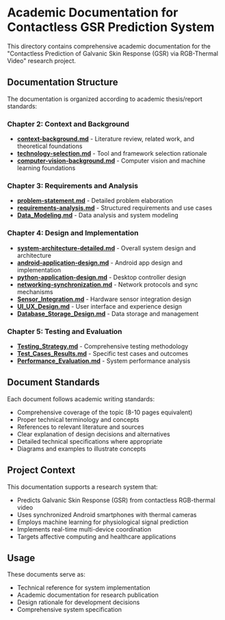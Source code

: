 # Academic Documentation for Contactless GSR Prediction System

This directory contains comprehensive academic documentation for the "Contactless Prediction of Galvanic Skin Response (GSR) via RGB-Thermal Video" research project.

## Documentation Structure

The documentation is organized according to academic thesis/report standards:

### Chapter 2: Context and Background
- **[context-background.md](context-background.md)** - Literature review, related work, and theoretical foundations
- **[technology-selection.md](technology-selection.md)** - Tool and framework selection rationale
- **[computer-vision-background.md](computer-vision-background.md)** - Computer vision and machine learning foundations

### Chapter 3: Requirements and Analysis  
- **[problem-statement.md](problem-statement.md)** - Detailed problem elaboration
- **[requirements-analysis.md](requirements-analysis.md)** - Structured requirements and use cases
- **[Data_Modeling.md](Data_Modeling.md)** - Data analysis and system modeling

### Chapter 4: Design and Implementation
- **[system-architecture-detailed.md](system-architecture-detailed.md)** - Overall system design and architecture
- **[android-application-design.md](android-application-design.md)** - Android app design and implementation
- **[python-application-design.md](python-application-design.md)** - Desktop controller design
- **[networking-synchronization.md](networking-synchronization.md)** - Network protocols and sync mechanisms
- **[Sensor_Integration.md](Sensor_Integration.md)** - Hardware sensor integration design
- **[UI_UX_Design.md](UI_UX_Design.md)** - User interface and experience design
- **[Database_Storage_Design.md](Database_Storage_Design.md)** - Data storage and management

### Chapter 5: Testing and Evaluation
- **[Testing_Strategy.md](Testing_Strategy.md)** - Comprehensive testing methodology
- **[Test_Cases_Results.md](Test_Cases_Results.md)** - Specific test cases and outcomes
- **[Performance_Evaluation.md](Performance_Evaluation.md)** - System performance analysis

## Document Standards

Each document follows academic writing standards:
- Comprehensive coverage of the topic (8-10 pages equivalent)
- Proper technical terminology and concepts
- References to relevant literature and sources
- Clear explanation of design decisions and alternatives
- Detailed technical specifications where appropriate
- Diagrams and examples to illustrate concepts

## Project Context

This documentation supports a research system that:
- Predicts Galvanic Skin Response (GSR) from contactless RGB-thermal video
- Uses synchronized Android smartphones with thermal cameras
- Employs machine learning for physiological signal prediction
- Implements real-time multi-device coordination
- Targets affective computing and healthcare applications

## Usage

These documents serve as:
- Technical reference for system implementation
- Academic documentation for research publication
- Design rationale for development decisions
- Comprehensive system specification